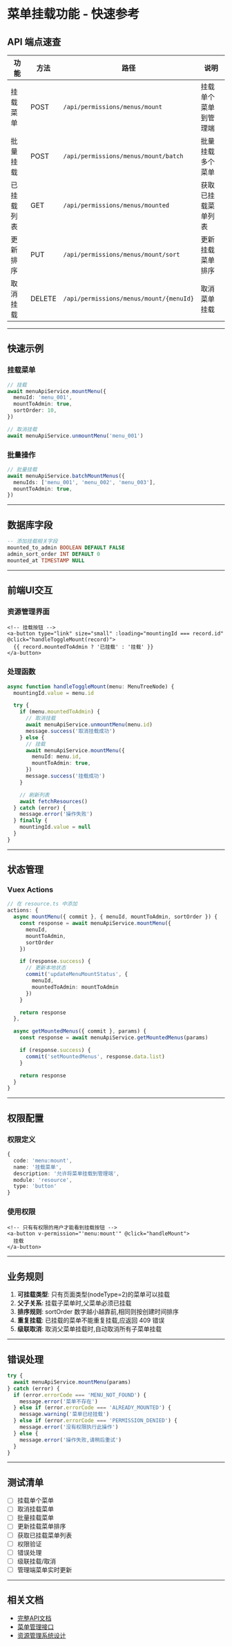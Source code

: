 # 菜单挂载功能 - 快速参考

## API 端点速查

| 功能       | 方法   | 路径                                    | 说明                 |
| ---------- | ------ | --------------------------------------- | -------------------- |
| 挂载菜单   | POST   | `/api/permissions/menus/mount`          | 挂载单个菜单到管理端 |
| 批量挂载   | POST   | `/api/permissions/menus/mount/batch`    | 批量挂载多个菜单     |
| 已挂载列表 | GET    | `/api/permissions/menus/mounted`        | 获取已挂载菜单列表   |
| 更新排序   | PUT    | `/api/permissions/menus/mount/sort`     | 更新挂载菜单排序     |
| 取消挂载   | DELETE | `/api/permissions/menus/mount/{menuId}` | 取消菜单挂载         |

---

## 快速示例

### 挂载菜单

```typescript
// 挂载
await menuApiService.mountMenu({
  menuId: 'menu_001',
  mountToAdmin: true,
  sortOrder: 10,
})

// 取消挂载
await menuApiService.unmountMenu('menu_001')
```

### 批量操作

```typescript
// 批量挂载
await menuApiService.batchMountMenus({
  menuIds: ['menu_001', 'menu_002', 'menu_003'],
  mountToAdmin: true,
})
```

---

## 数据库字段

```sql
-- 添加挂载相关字段
mounted_to_admin BOOLEAN DEFAULT FALSE
admin_sort_order INT DEFAULT 0
mounted_at TIMESTAMP NULL
```

---

## 前端UI交互

### 资源管理界面

```vue
<!-- 挂载按钮 -->
<a-button type="link" size="small" :loading="mountingId === record.id" @click="handleToggleMount(record)">
  {{ record.mountedToAdmin ? '已挂载' : '挂载' }}
</a-button>
```

### 处理函数

```typescript
async function handleToggleMount(menu: MenuTreeNode) {
  mountingId.value = menu.id

  try {
    if (menu.mountedToAdmin) {
      // 取消挂载
      await menuApiService.unmountMenu(menu.id)
      message.success('取消挂载成功')
    } else {
      // 挂载
      await menuApiService.mountMenu({
        menuId: menu.id,
        mountToAdmin: true,
      })
      message.success('挂载成功')
    }

    // 刷新列表
    await fetchResources()
  } catch (error) {
    message.error('操作失败')
  } finally {
    mountingId.value = null
  }
}
```

---

## 状态管理

### Vuex Actions

```typescript
// 在 resource.ts 中添加
actions: {
  async mountMenu({ commit }, { menuId, mountToAdmin, sortOrder }) {
    const response = await menuApiService.mountMenu({
      menuId,
      mountToAdmin,
      sortOrder
    })

    if (response.success) {
      // 更新本地状态
      commit('updateMenuMountStatus', {
        menuId,
        mountedToAdmin: mountToAdmin
      })
    }

    return response
  },

  async getMountedMenus({ commit }, params) {
    const response = await menuApiService.getMountedMenus(params)

    if (response.success) {
      commit('setMountedMenus', response.data.list)
    }

    return response
  }
}
```

---

## 权限配置

### 权限定义

```typescript
{
  code: 'menu:mount',
  name: '挂载菜单',
  description: '允许将菜单挂载到管理端',
  module: 'resource',
  type: 'button'
}
```

### 使用权限

```vue
<!-- 只有有权限的用户才能看到挂载按钮 -->
<a-button v-permission="'menu:mount'" @click="handleMount">
  挂载
</a-button>
```

---

## 业务规则

1. **可挂载类型**: 只有页面类型(nodeType=2)的菜单可以挂载
2. **父子关系**: 挂载子菜单时,父菜单必须已挂载
3. **排序规则**: sortOrder 数字越小越靠前,相同则按创建时间排序
4. **重复挂载**: 已挂载的菜单不能重复挂载,应返回 409 错误
5. **级联取消**: 取消父菜单挂载时,自动取消所有子菜单挂载

---

## 错误处理

```typescript
try {
  await menuApiService.mountMenu(params)
} catch (error) {
  if (error.errorCode === 'MENU_NOT_FOUND') {
    message.error('菜单不存在')
  } else if (error.errorCode === 'ALREADY_MOUNTED') {
    message.warning('菜单已经挂载')
  } else if (error.errorCode === 'PERMISSION_DENIED') {
    message.error('没有权限执行此操作')
  } else {
    message.error('操作失败,请稍后重试')
  }
}
```

---

## 测试清单

- [ ] 挂载单个菜单
- [ ] 取消挂载菜单
- [ ] 批量挂载菜单
- [ ] 更新挂载菜单排序
- [ ] 获取已挂载菜单列表
- [ ] 权限验证
- [ ] 错误处理
- [ ] 级联挂载/取消
- [ ] 管理端菜单实时更新

---

## 相关文档

- [完整API文档](./MENU_MOUNT_API.md)
- [菜单管理接口](./菜单管理接口.md)
- [资源管理系统设计](./design.md)

